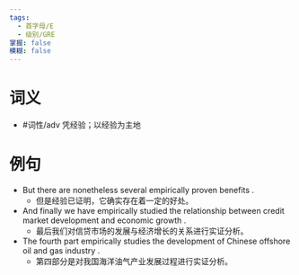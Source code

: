 ```yaml
---
tags:
  - 首字母/E
  - 级别/GRE
掌握: false
模糊: false
---
```

# 词义
- #词性/adv  凭经验；以经验为主地
# 例句
- But there are nonetheless several empirically proven benefits .
	- 但是经验已证明，它确实存在着一定的好处。
- And finally we have empirically studied the relationship between credit market development and economic growth .
	- 最后我们对信贷市场的发展与经济增长的关系进行实证分析。
- The fourth part empirically studies the development of Chinese offshore oil and gas industry .
	- 第四部分是对我国海洋油气产业发展过程进行实证分析。
